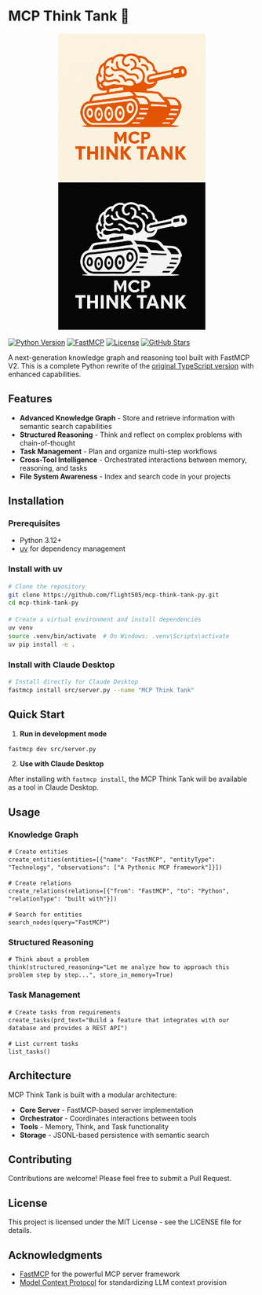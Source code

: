 # MCP Think Tank 🧠

<div align="center">
  <img src="public/assets/MCP_Think_Tank_light.png#gh-light-mode-only" width="300" alt="MCP Think Tank Logo Light"/>
  <img src="public/assets/MCP_Think_Tank_dark.png#gh-dark-mode-only" width="300" alt="MCP Think Tank Logo Dark"/>
</div>

[![Python Version](https://img.shields.io/badge/python-3.12-blue.svg)](https://www.python.org/downloads/release/python-3120/)
[![FastMCP](https://img.shields.io/badge/FastMCP-v2-orange.svg)](https://github.com/jlowin/fastmcp)
[![License](https://img.shields.io/badge/license-MIT-green.svg)](LICENSE)
[![GitHub Stars](https://img.shields.io/github/stars/flight505/mcp-think-tank-py.svg)](https://github.com/flight505/mcp-think-tank-py/stargazers)

A next-generation knowledge graph and reasoning tool built with FastMCP V2. This is a complete Python rewrite of the [original TypeScript version](https://github.com/flight505/mcp-think-tank) with enhanced capabilities.

## Features

- **Advanced Knowledge Graph** - Store and retrieve information with semantic search capabilities
- **Structured Reasoning** - Think and reflect on complex problems with chain-of-thought
- **Task Management** - Plan and organize multi-step workflows
- **Cross-Tool Intelligence** - Orchestrated interactions between memory, reasoning, and tasks
- **File System Awareness** - Index and search code in your projects

## Installation

### Prerequisites

- Python 3.12+
- [uv](https://github.com/astral-sh/uv) for dependency management

### Install with uv

```bash
# Clone the repository
git clone https://github.com/flight505/mcp-think-tank-py.git
cd mcp-think-tank-py

# Create a virtual environment and install dependencies
uv venv
source .venv/bin/activate  # On Windows: .venv\Scripts\activate
uv pip install -e .
```

### Install with Claude Desktop

```bash
# Install directly for Claude Desktop
fastmcp install src/server.py --name "MCP Think Tank"
```

## Quick Start

1. **Run in development mode**

```bash
fastmcp dev src/server.py
```

2. **Use with Claude Desktop**

After installing with `fastmcp install`, the MCP Think Tank will be available as a tool in Claude Desktop.

## Usage

### Knowledge Graph

```
# Create entities
create_entities(entities=[{"name": "FastMCP", "entityType": "Technology", "observations": ["A Pythonic MCP framework"]}])

# Create relations
create_relations(relations=[{"from": "FastMCP", "to": "Python", "relationType": "built with"}])

# Search for entities
search_nodes(query="FastMCP")
```

### Structured Reasoning

```
# Think about a problem
think(structured_reasoning="Let me analyze how to approach this problem step by step...", store_in_memory=True)
```

### Task Management

```
# Create tasks from requirements
create_tasks(prd_text="Build a feature that integrates with our database and provides a REST API")

# List current tasks
list_tasks()
```

## Architecture

MCP Think Tank is built with a modular architecture:

- **Core Server** - FastMCP-based server implementation
- **Orchestrator** - Coordinates interactions between tools
- **Tools** - Memory, Think, and Task functionality
- **Storage** - JSONL-based persistence with semantic search

## Contributing

Contributions are welcome! Please feel free to submit a Pull Request.

## License

This project is licensed under the MIT License - see the LICENSE file for details.

## Acknowledgments

- [FastMCP](https://github.com/jlowin/fastmcp) for the powerful MCP server framework
- [Model Context Protocol](https://modelcontextprotocol.io/) for standardizing LLM context provision
